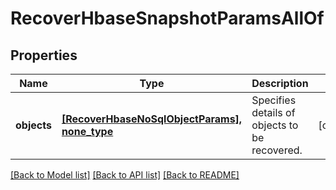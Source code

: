 # RecoverHbaseSnapshotParamsAllOf


## Properties
Name | Type | Description | Notes
------------ | ------------- | ------------- | -------------
**objects** | [**[RecoverHbaseNoSqlObjectParams], none_type**](RecoverHbaseNoSqlObjectParams.md) | Specifies details of objects to be recovered. | [optional] 

[[Back to Model list]](../README.md#documentation-for-models) [[Back to API list]](../README.md#documentation-for-api-endpoints) [[Back to README]](../README.md)


